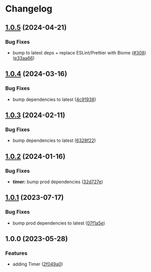 # Changelog

## [1.0.5](https://github.com/aversini/node-cli/compare/timer-v1.0.4...timer-v1.0.5) (2024-04-21)


### Bug Fixes

* bump to latest deps + replace ESLint/Prettier with Biome ([#308](https://github.com/aversini/node-cli/issues/308)) ([e33aa66](https://github.com/aversini/node-cli/commit/e33aa66c0a1b95cc7fb9e10cdac2a60eefd309de))

## [1.0.4](https://github.com/aversini/node-cli/compare/timer-v1.0.3...timer-v1.0.4) (2024-03-16)


### Bug Fixes

* bump dependencies to latest ([4c91938](https://github.com/aversini/node-cli/commit/4c9193837c89d3aa9b4f82afa22e3f0668fdea6e))

## [1.0.3](https://github.com/aversini/node-cli/compare/timer-v1.0.2...timer-v1.0.3) (2024-02-11)


### Bug Fixes

* bump dependencies to latest ([6328f22](https://github.com/aversini/node-cli/commit/6328f22523f7760932d563f79cace26715b17d7d))

## [1.0.2](https://github.com/aversini/node-cli/compare/timer-v1.0.1...timer-v1.0.2) (2024-01-16)


### Bug Fixes

* **timer:** bump prod dependencies ([32d727e](https://github.com/aversini/node-cli/commit/32d727e3fc593d7e401658acd9823f0582726b54))

## [1.0.1](https://github.com/aversini/node-cli/compare/timer-v1.0.0...timer-v1.0.1) (2023-07-17)


### Bug Fixes

* bump prod dependencies to latest ([07f1a5e](https://github.com/aversini/node-cli/commit/07f1a5e098be2990e4cc2387b9ad5dfc0ae89b2a))

## 1.0.0 (2023-05-28)


### Features

* adding Timer ([2f049a0](https://github.com/aversini/node-cli/commit/2f049a03f8d465cbce803f6722f18954add74ec7))
